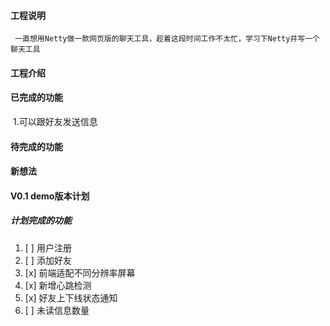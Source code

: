 #### 工程说明

 	 一直想用Netty做一款网页版的聊天工具，趁着这段时间工作不太忙，学习下Netty并写一个聊天工具

#### 工程介绍



#### 已完成的功能

​	1.可以跟好友发送信息

#### 待完成的功能

#### 新想法



#### V0.1 demo版本计划

##### 计划完成的功能

1. [ ]  用户注册
2. [ ]  添加好友
3. [x]  前端适配不同分辨率屏幕
4. [x]  新增心跳检测
5. [x]  好友上下线状态通知
6. [ ]  未读信息数量